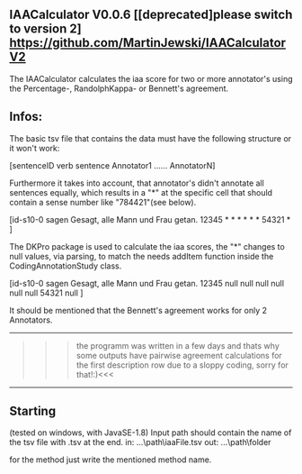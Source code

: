 IAACalculator V0.0.6 [[deprecated]please switch to version 2]
https://github.com/MartinJewski/IAACalculatorV2
-------------------

The IAACalculator calculates the iaa score for two or more annotator's
using the Percentage-, RandolphKappa- or Bennett's agreement.


Infos:
----
The basic tsv file that contains the data must have the following 
structure or it won't work:

[sentenceID  verb  sentence  Annotator1  ......  AnnotatorN]


Furthermore it takes into account, that annotator's didn't
annotate all sentences equally, which results in a "*" at the specific cell
that should contain a sense number like "784421"(see below).


[id-s10-0	sagen	Gesagt, alle Mann und Frau getan.	12345	*	*	*	*	*	*	54321	*	]



The DKPro package is used to calculate the iaa scores,
the "*" changes to null values, via parsing, to match the needs addItem function
inside the CodingAnnotationStudy class.

[id-s10-0	sagen	Gesagt, alle Mann und Frau getan.	12345	null	null	null	null	null	null	54321	null	]


It should be mentioned that the Bennett's agreement works for only
2 Annotators.

-------------------------------------------------------------------------------------------------
>>>the programm was written in a few days and thats why some outputs have pairwise
agreement calculations for the first description row due to a sloppy coding, sorry for that!:)<<<
-------------------------------------------------------------------------------------------------

Starting
--------

(tested on windows, with JavaSE-1.8)
Input path should contain the name of the tsv file with .tsv at the end.
in: ...\path\iaaFile.tsv
out: ...\path\folder

for the method just write the mentioned method name.
